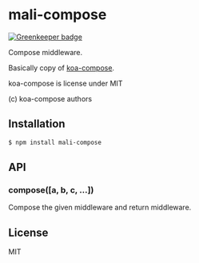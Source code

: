 
# mali-compose

[![Greenkeeper badge](https://badges.greenkeeper.io/malijs/mali-compose.svg)](https://greenkeeper.io/)

Compose middleware.

Basically copy of [koa-compose](https://github.com/koajs/compose).

koa-compose is license under MIT

(c) koa-compose authors

## Installation

```sh
$ npm install mali-compose
```

## API

### compose([a, b, c, ...])

Compose the given middleware and return middleware.

## License

MIT
